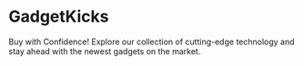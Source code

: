 # GadgetKicks
Buy with Confidence! Explore our collection of cutting-edge technology and stay ahead with the newest gadgets on the market.
